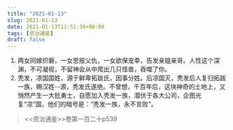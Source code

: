 ```yaml
---
title: "2021-01-13"
slug: 2021-01-13
date: 2021-01-13T11:51:38+08:00
tags: [资治通鉴]
draft: false
---
```


1. 两女同嫁炽磐，一女思报父仇，一女欲保宠幸，告发亲姐亲哥。人性这个深渊，不可凝视，不留神会从中爬出几只怪兽，吞噬了你。
2. 秃发，凉国国姓，源于鲜卑拓跋氏，因事分姓。后凉国灭，秃发后人复归拓跋一族，赐汉姓--源，秃发氏遂绝。不曾想，千百年后，这块神奇的土地上，又悄然产生一大批勇士，自愿加入秃发一族，潜伏于各大公司，企图光复“凉”国，他们的暗号是：“秃发一族，永不言败”。
> <<资治通鉴>>卷第一百二十p539
